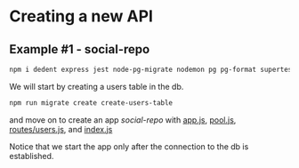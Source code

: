 # Creating a new API

## Example #1 - social-repo

```bash
npm i dedent express jest node-pg-migrate nodemon pg pg-format supertest
```

We will start by creating a users table in the db.

```bash
npm run migrate create create-users-table
```

and move on to create an app _social-repo_ with [app.js](../PostgreSQL/api/social-repo/src/app.js), [pool.js](../PostgreSQL/api/social-repo/src/pool.js), [routes/users.js](../PostgreSQL/api/social-repo/src/routes/users.js), and [index.js](../PostgreSQL/api/social-repo/index.js)

Notice that we start the app only after the connection to the db is established.
